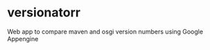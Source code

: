 versionatorr
============

Web app to compare maven and osgi version numbers using Google Appengine
